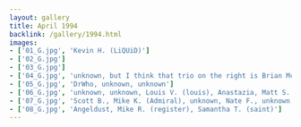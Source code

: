 ```yaml
---
layout: gallery
title: April 1994
backlink: /gallery/1994.html
images:
- ['01_G.jpg', 'Kevin H. (LiQUiD)']
- ['02_G.jpg']
- ['03_G.jpg']
- ['04_G.jpg', 'unknown, but I think that trio on the right is Brian McCann (Werecow), Scott Berringer (bear) and Louis Vallos (louis). Mike Kuehn (Admiral) is the guy behind the guy at the sign in sheet (left of Werecow).']
- ['05_G.jpg', 'DrWho, unknown, unknown']
- ['06_G.jpg', 'unknown, unknown, Louis V. (louis), Anastazia, Matt S. (GroundOut), unknown, unknown']
- ['07_G.jpg', 'Scott B., Mike K. (Admiral), unknown, Nate F., unknown, Brian F., unknown']
- ['08_G.jpg', 'Angeldust, Mike R. (register), Samantha T. (saint)']
---
```


